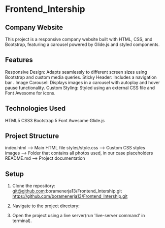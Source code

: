 # Frontend_Intership

## Company Website
This project is a responsive company website built with HTML, CSS, and Bootstrap, featuring a carousel powered by Glide.js and styled components.

## Features
Responsive Design: Adapts seamlessly to different screen sizes using Bootstrap and custom media queries.
Sticky Header: Includes a navigation bar .
Image Carousel: Displays images in a carousel with autoplay and hover pause functionality.
Custom Styling: Styled using an external CSS file and Font Awesome for icons.

## Technologies Used
HTML5
CSS3
Bootstrap 5
Font Awesome
Glide.js

## Project Structure
index.html -->  Main HTML file
styles/style.css --> Custom CSS styles
images --> Folder that contains all photos used, in our case placeholders
README.md --> Project documentation 

## Setup
1. Clone the repository: 
   git@github.com:boramenerja13/Frontend_Intership.git
   https://github.com/boramenerja13/Frontend_Intership.git

2. Navigate to the project directory:

3. Open the project using a live server(run 'live-server command' in terminal).


